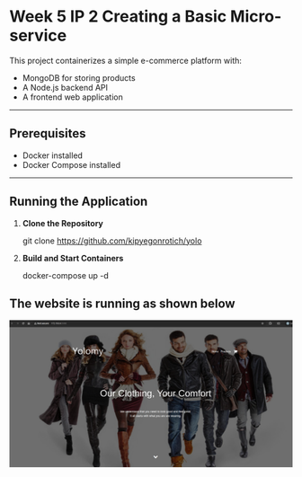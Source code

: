 # Week 5 IP 2 Creating a Basic Micro-service

This project containerizes a simple e-commerce platform with:

- MongoDB for storing products
- A Node.js backend API
- A frontend web application
---
## Prerequisites
- Docker installed
- Docker Compose installed
---

## Running the Application

1. **Clone the Repository**

    git clone https://github.com/kipyegonrotich/yolo
    
2. **Build and Start Containers**

    docker-compose up -d

## The website is running as shown below
![alt text](websitescreenshot.png)
